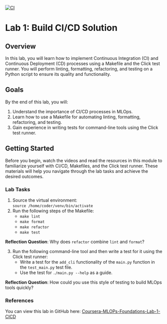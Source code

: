 [![CI](https://github.com/yomex96/Coursera-MLOPs-Foundations-Lab-1-CICD/actions/workflows/cicd.yml/badge.svg)](https://github.com/yomex96/Coursera-MLOPs-Foundations-Lab-1-CICD/actions/workflows/cicd.yml)

# Lab 1: Build CI/CD Solution

## Overview

In this lab, you will learn how to implement Continuous Integration (CI) and Continuous Deployment (CD) processes using a Makefile and the Click test runner. You will perform linting, formatting, refactoring, and testing on a Python script to ensure its quality and functionality.

## Goals

By the end of this lab, you will:

1. Understand the importance of CI/CD processes in MLOps.
2. Learn how to use a Makefile for automating linting, formatting, refactoring, and testing.
3. Gain experience in writing tests for command-line tools using the Click test runner.

## Getting Started

Before you begin, watch the videos and read the resources in this module to familiarize yourself with CI/CD, Makefiles, and the Click test runner. These materials will help you navigate through the lab tasks and achieve the desired outcomes.

### Lab Tasks

1. Source the virtual environment:\
   `source /home/coder/venv/bin/activate`
2. Run the following steps of the Makefile:
   - `make lint`
   - `make format`
   - `make refactor`
   - `make test`

**Reflection Question**: Why does `refactor` combine `lint` and `format`?

3. Run the following command-line tool and then write a test for it using the Click test runner:
   - Write a test for the `add_cli` functionality of the `main.py` function in the `test_main.py` test file.
   - Use the test for `./main.py --help` as a guide.

**Reflection Question**: How could you use this style of testing to build MLOps tools quickly?

### References

You can view this lab in GitHub here: [Coursera-MLOPs-Foundations-Lab-1-CICD](https://github.com/nogibjj/Coursera-MLOPs-Foundations-Lab-1-CICD)

